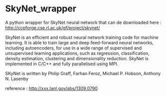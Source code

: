 SkyNet_wrapper
==============

A python wrapper for SkyNet neural network that can de downloaded here :
http://ccpforge.cse.rl.ac.uk/gf/project/skynet/

SkyNet is an efficient and robust neural
network training code for machine
learning. It is able to train large and
deep feed-forward neural networks,
including autoencoders, for use in a
wide range of supervised and
unsupervised learning applications, such
as regression, classification, density
estimation, clustering and
dimensionality reduction. SkyNet is
implemented in C/C++ and fully
parallelised using MPI.

SKyNet is written by Philip Graff, Farhan Feroz, Michael P. Hobson, Anthony N. Lasenby

reference : http://xxx.lanl.gov/abs/1309.0790
